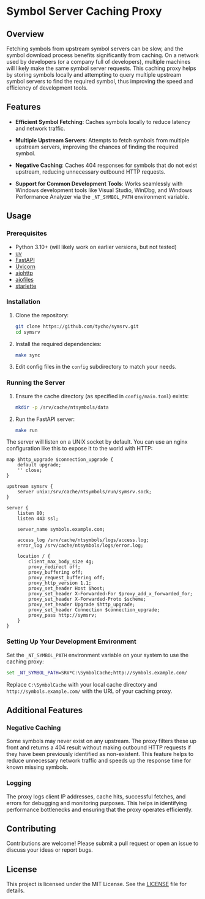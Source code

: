 # Symbol Server Caching Proxy

## Overview

Fetching symbols from upstream symbol servers can be slow, and the symbol
download process benefits significantly from caching. On a network used by
developers (or a company full of developers), multiple machines will likely
make the same symbol server requests. This caching proxy helps by storing
symbols locally and attempting to query multiple upstream symbol servers to
find the required symbol, thus improving the speed and efficiency of
development tools.

## Features

- **Efficient Symbol Fetching**: Caches symbols locally to reduce latency and
  network traffic.

- **Multiple Upstream Servers**: Attempts to fetch symbols from multiple
  upstream servers, improving the chances of finding the required symbol.

- **Negative Caching**: Caches 404 responses for symbols that do not exist
  upstream, reducing unnecessary outbound HTTP requests.

- **Support for Common Development Tools**: Works seamlessly with Windows
  development tools like Visual Studio, WinDbg, and Windows Performance Analyzer
  via the `_NT_SYMBOL_PATH` environment variable.

## Usage

### Prerequisites

- Python 3.10+ (will likely work on earlier versions, but not tested)
- [uv](https://github.com/astral-sh/uv/)
- [FastAPI](https://pypi.org/project/fastapi/)
- [Uvicorn](https://pypi.org/project/uvicorn/)
- [aiohttp](https://pypi.org/project/aiohttp/)
- [aiofiles](https://pypi.org/project/aiofiles/)
- [starlette](https://pypi.org/project/starlette/)

### Installation

1. Clone the repository:
   ```sh
   git clone https://github.com/tycho/symsrv.git
   cd symsrv
   ```

2. Install the required dependencies:
   ```sh
   make sync
   ```

3. Edit config files in the `config` subdirectory to match your needs.

### Running the Server

1. Ensure the cache directory (as specified in `config/main.toml`) exists:
   ```sh
   mkdir -p /srv/cache/ntsymbols/data
   ```

2. Run the FastAPI server:
   ```sh
   make run
   ```

The server will listen on a UNIX socket by default. You can use an nginx
configuration like this to expose it to the world with HTTP:

```nginx
map $http_upgrade $connection_upgrade {
    default upgrade;
    '' close;
}

upstream symsrv {
    server unix:/srv/cache/ntsymbols/run/symsrv.sock;
}

server {
    listen 80;
    listen 443 ssl;

    server_name symbols.example.com;

    access_log /srv/cache/ntsymbols/logs/access.log;
    error_log /srv/cache/ntsymbols/logs/error.log;

    location / {
        client_max_body_size 4g;
        proxy_redirect off;
        proxy_buffering off;
        proxy_request_buffering off;
        proxy_http_version 1.1;
        proxy_set_header Host $host;
        proxy_set_header X-Forwarded-For $proxy_add_x_forwarded_for;
        proxy_set_header X-Forwarded-Proto $scheme;
        proxy_set_header Upgrade $http_upgrade;
        proxy_set_header Connection $connection_upgrade;
        proxy_pass http://symsrv;
    }
}
```

### Setting Up Your Development Environment

Set the `_NT_SYMBOL_PATH` environment variable on your system to use the
caching proxy:

```cmd
set _NT_SYMBOL_PATH=SRV*C:\SymbolCache;http://symbols.example.com/
```

Replace `C:\SymbolCache` with your local cache directory and
`http://symbols.example.com/` with the URL of your caching proxy.

## Additional Features

### Negative Caching

Some symbols may never exist on any upstream. The proxy filters these up front
and returns a 404 result without making outbound HTTP requests if they have
been previously identified as non-existent. This feature helps to reduce
unnecessary network traffic and speeds up the response time for known missing
symbols.

### Logging

The proxy logs client IP addresses, cache hits, successful fetches, and errors
for debugging and monitoring purposes. This helps in identifying performance
bottlenecks and ensuring that the proxy operates efficiently.

## Contributing

Contributions are welcome! Please submit a pull request or open an issue to
discuss your ideas or report bugs.

## License

This project is licensed under the MIT License. See the [LICENSE](LICENSE) file
for details.
